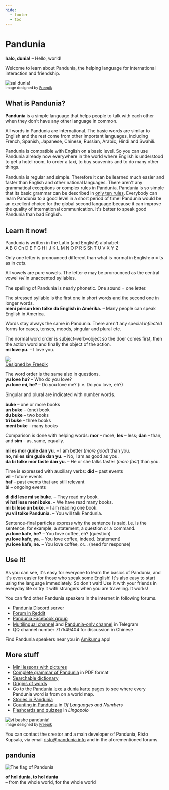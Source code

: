 ```yaml
---
hide:
  - footer
  - toc
---
```


# Pandunia

**halo, dunia!**
– Hello, world!

Welcome to learn about Pandunia,
the helping language for international interaction and friendship.

![](http://www.pandunia.info/grafe/halo_dunia.png "sal dunia!")  
<small>Image designed by [Freepik](http://www.freepik.com)</small>

## What is Pandunia?

**Pandunia** is a simple language that helps people to talk with each other
when they don't have any other language in common.

All words in Pandunia are international.
The basic words are similar to English
and the rest come from other important languages,
including French, Spanish, Japanese, Chinese, Russian, Arabic, Hindi and Swahili.

Pandunia is compatible with English on a basic level.
So you can use Pandunia already now everywhere in the world where English is understood
to get a hotel room, to order a taxi, to buy souvenirs and to do many other things.

Pandunia is regular and simple.
Therefore it can be learned much easier and faster than English and other national languages.
There aren't any grammatical exceptions or complex rules in Pandunia.
Pandunia is so simple that its basic grammar can be described in [only ten rules](B01_baze_kanun.md).
Everybody can learn Pandunia to a good level in a short period of time!
Pandunia would be an excellent choice for the global second language
because it can improve the quality of international communication.
It's better to speak good Pandunia than bad English.


## Learn it now!

Pandunia is written in the Latin (and English!) alphabet:  
A B C Ch D E F G H I J K L M N O P R S Sh T U V X Y Z

Only one letter is pronounced different than what is normal in English:
**c** = ts as in _cats_.

All vowels are pure vowels.
The letter **e** may be pronounced as the central vowel /ə/ in unaccented syllables.

The spelling of Pandunia is nearly phonetic.
One sound = one letter.

The stressed syllable is the first one in short words and the second one in longer words.  
**méni pérson kén tólke da Énglish in Amérika.**
– Many people can speak English in America.

Words stay always the same in Pandunia.
There aren't any special _inflected_ forms for cases, tenses, moods, singular and plural etc.

The normal word order is subject–verb–object
so the doer comes first, then the action word and finally the object of the action.  
**mi love yu.**
– I love you.

![](http://www.kupsala.net/PanGlobish/grafe/Freepik_love.png)  
[Designed by Freepik](http://www.freepik.com)

The word order is the same also in questions.  
**yu love hu?**
– Who do you love?  
**yu love mi, he?**
– Do you love me? (i.e. Do you love, eh?)

Singular and plural are indicated with number words.

**buke**
– one or more books  
**un buke**
– (one) book  
**du buke**
– two books  
**tri buke**
– three books  
**meni buke**
– many books

Comparison is done with helping words:
**mor**
– more;
**les**
– less;
**dan**
– than; and
**sim**
– as, same, equally.

**mi es mor gude dan yu.**
– I am better (_more good_) than you.  
**no, mi es sim gude dan yu.**
– No, I am as good as you.  
**da bi tolke mor faste dan yu.**
– He or she talks faster (_more fast_) than you.

Time is expressed with auxiliary verbs:
**did**
– past events  
**vil**
– future events  
**haf**
– past events that are still relevant  
**bi**
– ongoing events

**di did lese mi se buke.**
– They read my book.  
**vi haf lese meni buke.**
– We have read many books.  
**mi bi lese un buke.**
– I am reading one book.  
**yu vil tolke Pandunia.**
– You will talk Pandunia.

Sentence-final particles express why the sentence is said,
i.e. is the sentence, for example, a statement, a question or a command.  
**yu love kafe, he?**
– You love coffee, eh? (question)  
**yu love kafe, ya.**
– You love coffee, indeed. (statement)  
**yu love kafe, ne.**
– You love coffee, or... (need for response)


## Use it!

As you can see, it's easy for everyone to learn the basics of Pandunia,
and it's even easier for those who speak some English!
It's also easy to start using the language immediately.
So don't wait!
Use it with your friends in everyday life or try it with strangers when you are traveling.
It works!

You can find other Pandunia speakers in the internet in following forums.

- [Pandunia Discord server](https://discord.gg/CgZ6nUpj)
- [Forum in Reddit](https://www.reddit.com/r/pandunia/)
- [Pandunia Facebook group](http://www.facebook.com/groups/pandunia)
- [Multilingual channel](https://t.me/pandunia_grupe) and
  [Pandunia-only channel](https://t.me/joinchat/AAAAAENlKqzlMtGkrmf5rg) in Telegram
- QQ channel number 717549404 for discussion in Chinese

Find Pandunia speakers near you in [Amikumu](https://amikumu.com/) app!

## More stuff

- [Mini lessons with pictures](http://www.pandunia.info/pandunia/mini_xula.html)
- [Complete grammar of Pandunia](pan.pdf) in PDF format
- [Searchable dictionary](tiddly.html)
- [Origins of words](leksaslia.md)
- Go to the
  [Pandunia lexe a dunia karte](http://www.pandunia.info/lexikarta/index.html)
  pages to see where every Pandunia word is from on a world map.
- [Stories in Pandunia](https://www.pandunia.info/kitabe)
- [Counting in Pandunia](https://www.languagesandnumbers.com/how-to-count-in-pandunia/en/panglobish/) in _Of Languages and Numbers_
- [Flashcards and quizzes](https://lingopolo.org/pandunia/) in _Lingopolo_

![](http://www.pandunia.info/grafe/mome_loga_pandunia.png "vi bashe pandunia!")  
<small>Image designed by [Freepik](http://www.freepik.com)</small>

You can contact the creator and a main developer of Pandunia, Risto Kupsala, via email
[risto@pandunia.info](mailto:risto@pandunia.info) and in the aforementioned forums.

## pandunia

![](http://www.pandunia.info/grafe/bandera.png "The flag of Pandunia")

**of hol dunia, to hol dunia**  
– from the whole world, for the whole world
